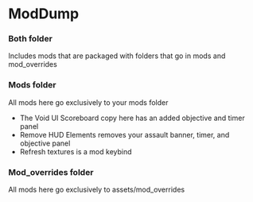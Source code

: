 # ModDump

### Both folder
Includes mods that are packaged with folders that go in mods and mod_overrides

### Mods folder
All mods here go exclusively to your mods folder
- The Void UI Scoreboard copy here has an added objective and timer panel
- Remove HUD Elements removes your assault banner, timer, and objective panel
- Refresh textures is a mod keybind

### Mod_overrides folder
All mods here go exclusively to assets/mod_overrides

